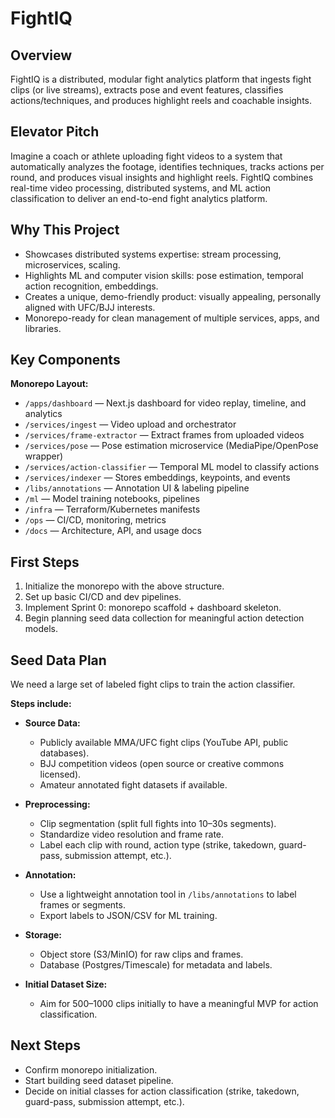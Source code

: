 # FightIQ

## Overview
FightIQ is a distributed, modular fight analytics platform that ingests fight clips (or live streams), extracts pose and event features, classifies actions/techniques, and produces highlight reels and coachable insights.

## Elevator Pitch
Imagine a coach or athlete uploading fight videos to a system that automatically analyzes the footage, identifies techniques, tracks actions per round, and produces visual insights and highlight reels. FightIQ combines real-time video processing, distributed systems, and ML action classification to deliver an end-to-end fight analytics platform.

## Why This Project
- Showcases distributed systems expertise: stream processing, microservices, scaling.  
- Highlights ML and computer vision skills: pose estimation, temporal action recognition, embeddings.  
- Creates a unique, demo-friendly product: visually appealing, personally aligned with UFC/BJJ interests.  
- Monorepo-ready for clean management of multiple services, apps, and libraries.  

## Key Components
**Monorepo Layout:**
- `/apps/dashboard` — Next.js dashboard for video replay, timeline, and analytics  
- `/services/ingest` — Video upload and orchestrator  
- `/services/frame-extractor` — Extract frames from uploaded videos  
- `/services/pose` — Pose estimation microservice (MediaPipe/OpenPose wrapper)  
- `/services/action-classifier` — Temporal ML model to classify actions  
- `/services/indexer` — Stores embeddings, keypoints, and events  
- `/libs/annotations` — Annotation UI & labeling pipeline  
- `/ml` — Model training notebooks, pipelines  
- `/infra` — Terraform/Kubernetes manifests  
- `/ops` — CI/CD, monitoring, metrics  
- `/docs` — Architecture, API, and usage docs  

## First Steps
1. Initialize the monorepo with the above structure.  
2. Set up basic CI/CD and dev pipelines.  
3. Implement Sprint 0: monorepo scaffold + dashboard skeleton.  
4. Begin planning seed data collection for meaningful action detection models.  

## Seed Data Plan
We need a large set of labeled fight clips to train the action classifier.  

**Steps include:**  
- **Source Data:**  
  - Publicly available MMA/UFC fight clips (YouTube API, public databases).  
  - BJJ competition videos (open source or creative commons licensed).  
  - Amateur annotated fight datasets if available.  

- **Preprocessing:**  
  - Clip segmentation (split full fights into 10–30s segments).  
  - Standardize video resolution and frame rate.  
  - Label each clip with round, action type (strike, takedown, guard-pass, submission attempt, etc.).  

- **Annotation:**  
  - Use a lightweight annotation tool in `/libs/annotations` to label frames or segments.  
  - Export labels to JSON/CSV for ML training.  

- **Storage:**  
  - Object store (S3/MinIO) for raw clips and frames.  
  - Database (Postgres/Timescale) for metadata and labels.  

- **Initial Dataset Size:**  
  - Aim for 500–1000 clips initially to have a meaningful MVP for action classification.  

## Next Steps
- Confirm monorepo initialization.  
- Start building seed dataset pipeline.  
- Decide on initial classes for action classification (strike, takedown, guard-pass, submission attempt, etc.).  
